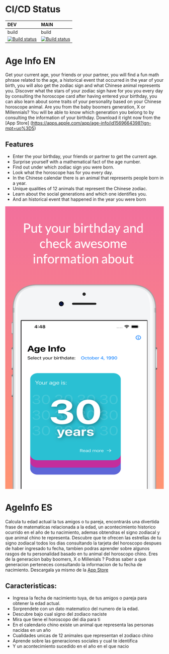 # CI/CD Status

| DEV       | MAIN       |
| :------------- | :------------- |
| build   | build |
| [![Build status](https://build.appcenter.ms/v0.1/apps/f1ccf04b-427b-4438-98bf-02fde9e44359/branches/dev/badge)](https://appcenter.ms) | [![Build status](https://build.appcenter.ms/v0.1/apps/f1ccf04b-427b-4438-98bf-02fde9e44359/branches/main/badge)](https://appcenter.ms) |




# Age Info EN
Get your current age, your friends or your partner, you will find a fun math phrase related to the age, a historical event that occurred in the year of your birth, you will also get the zodiac sign and what Chinese animal represents you.
Discover what the stars of your zodiac sign have for you you every day by consulting the horoscope card after having entered your birthday, you can also learn about some traits of your personality based on your Chinese horoscope animal.
Are you from the baby boomers generation, X or Millennials? You will be able to know which generation you belong to by consulting the information of your birthday. Download it right now from the [App Store] (https://apps.apple.com/app/age-info/id1569664398?ign-mpt=uo%3D5)

## Features
- Enter the your birthday, your friends or partner to get the current age.
- Surprise yourself with a mathematical fact of the age number.
- Find out under which zodiac sign you were born.
- Look what the horoscope has for you every day.
- In the Chinese calendar there is an animal that represents people born in a year.
- Unique qualities of 12 animals that represent the Chinese zodiac.
- Learn about the social generations and which one identifies you.
- And an historical event that happened in the year you were born

![App Preview](Images/screen_1.png)

# AgeInfo ES
Calcula tu edad actual la tus amigos o tu pareja, encontrarás una divertida frase de matematicas relacionada a la edad, un acontecimiento historico ocurrido en el año de tu nacimiento, ademas obtendras el signo zodiacal y que animal chino te representa.
Descubre que te ofrecen las estrellas de tu signo zodiacal todos los dias consultando la tarjeta del horoscopo despues de haber ingresado tu fecha, tambien podras aprender sobre algunos rasgos de tu personalidad basado en tu animal del horoscopo chino.
Eres de la generacion baby boomers, X o Millenials ? Podras saber a que generacion perteneces consultando la informacion de tu fecha de nacimiento. Descargala ya mismo de la [App Store](https://apps.apple.com/app/age-info/id1569664398?ign-mpt=uo%3D5)

## Caracteristicas: 
- Ingresa la fecha de nacimiento tuya, de tus amigos o pareja para obtener la edad actual.
- Sorprendete con un dato matematico del numero de la edad.
- Descubre bajo cual signo del zodiaco naciste
- Mira que tiene el horoscopo del dia para ti
- En el calendario chino existe un animal que representa las personas nacidas en un año
- Cualidades unicas de 12 animales que representan el zodiaco chino
- Aprende sobre las generaciones sociales y cual te identifica
- Y un acontecimiento sucedido en el año en el que nacio
